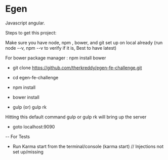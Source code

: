 # Egen
Javascript angular.

Steps to get this project:

Make sure you have node, npm , bower, and git set up on local already (run node --v, npm --v to verify if it is, Best to have latest)

For bower package manager : npm install bower

* git clone https://github.com/therkreddy/egen-fe-challenge.git

* cd egen-fe-challenge

* npm install 

* bower install 

* gulp  (or) gulp rk

Hitting this default command gulp or gulp rk will bring up the server

* goto localhost:9090

-- For Tests

* Run Karma start from the terminal/console (karma start) // Injections not set up/missing
